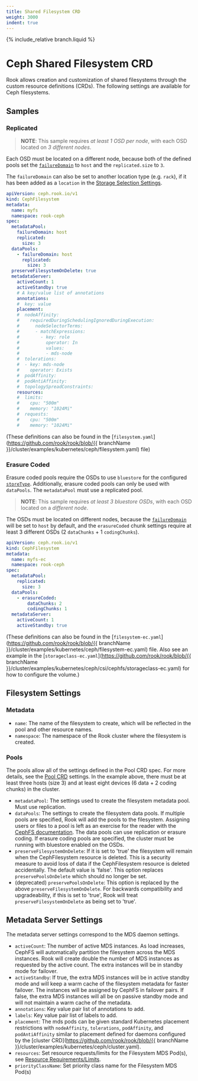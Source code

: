 ```yaml
---
title: Shared Filesystem CRD
weight: 3000
indent: true
---
```

{% include_relative branch.liquid %}

# Ceph Shared Filesystem CRD

Rook allows creation and customization of shared filesystems through the custom resource definitions (CRDs). The following settings are available for Ceph filesystems.

## Samples

### Replicated

> **NOTE**: This sample requires *at least 1 OSD per node*, with each OSD located on *3 different nodes*.

Each OSD must be located on a different node, because both of the defined pools set the [`failureDomain`](ceph-pool-crd.md#spec) to `host` and the `replicated.size` to `3`.

The `failureDomain` can also be set to another location type (e.g. `rack`), if it has been added as a `location` in the [Storage Selection Settings](ceph-cluster-crd.md#storage-selection-settings).

```yaml
apiVersion: ceph.rook.io/v1
kind: CephFilesystem
metadata:
  name: myfs
  namespace: rook-ceph
spec:
  metadataPool:
    failureDomain: host
    replicated:
      size: 3
  dataPools:
    - failureDomain: host
      replicated:
        size: 3
  preserveFilesystemOnDelete: true
  metadataServer:
    activeCount: 1
    activeStandby: true
    # A key/value list of annotations
    annotations:
    #  key: value
    placement:
    #  nodeAffinity:
    #    requiredDuringSchedulingIgnoredDuringExecution:
    #      nodeSelectorTerms:
    #      - matchExpressions:
    #        - key: role
    #          operator: In
    #          values:
    #          - mds-node
    #  tolerations:
    #  - key: mds-node
    #    operator: Exists
    #  podAffinity:
    #  podAntiAffinity:
    #  topologySpreadConstraints:
    resources:
    #  limits:
    #    cpu: "500m"
    #    memory: "1024Mi"
    #  requests:
    #    cpu: "500m"
    #    memory: "1024Mi"
```

(These definitions can also be found in the [`filesystem.yaml`](https://github.com/rook/rook/blob/{{ branchName }}/cluster/examples/kubernetes/ceph/filesystem.yaml) file)

### Erasure Coded

Erasure coded pools require the OSDs to use `bluestore` for the configured [`storeType`](ceph-cluster-crd.md#osd-configuration-settings). Additionally, erasure coded pools can only be used with `dataPools`. The `metadataPool` must use a replicated pool.

> **NOTE**: This sample requires *at least 3 bluestore OSDs*, with each OSD located on a *different node*.

The OSDs must be located on different nodes, because the [`failureDomain`](ceph-pool-crd.md#spec) will be set to `host` by default, and the `erasureCoded` chunk settings require at least 3 different OSDs (2 `dataChunks` + 1 `codingChunks`).

```yaml
apiVersion: ceph.rook.io/v1
kind: CephFilesystem
metadata:
  name: myfs-ec
  namespace: rook-ceph
spec:
  metadataPool:
    replicated:
      size: 3
  dataPools:
    - erasureCoded:
        dataChunks: 2
        codingChunks: 1
  metadataServer:
    activeCount: 1
    activeStandby: true
```

(These definitions can also be found in the [`filesystem-ec.yaml`](https://github.com/rook/rook/blob/{{ branchName }}/cluster/examples/kubernetes/ceph/filesystem-ec.yaml) file.
Also see an example in the [`storageclass-ec.yaml`](https://github.com/rook/rook/blob/{{ branchName }}/cluster/examples/kubernetes/ceph/csi/cephfs/storageclass-ec.yaml) for how to configure the volume.)

## Filesystem Settings

### Metadata

* `name`: The name of the filesystem to create, which will be reflected in the pool and other resource names.
* `namespace`: The namespace of the Rook cluster where the filesystem is created.

### Pools

The pools allow all of the settings defined in the Pool CRD spec. For more details, see the [Pool CRD](ceph-pool-crd.md) settings. In the example above, there must be at least three hosts (size 3) and at least eight devices (6 data + 2 coding chunks) in the cluster.

* `metadataPool`: The settings used to create the filesystem metadata pool. Must use replication.
* `dataPools`: The settings to create the filesystem data pools. If multiple pools are specified, Rook will add the pools to the filesystem. Assigning users or files to a pool is left as an exercise for the reader with the [CephFS documentation](http://docs.ceph.com/docs/master/cephfs/file-layouts/). The data pools can use replication or erasure coding. If erasure coding pools are specified, the cluster must be running with bluestore enabled on the OSDs.
* `preserveFilesystemOnDelete`: If it is set to 'true' the filesystem will remain when the
  CephFilesystem resource is deleted. This is a security measure to avoid loss of data if the
  CephFilesystem resource is deleted accidentally. The default value is 'false'. This option
  replaces `preservePoolsOnDelete` which should no longer be set.
* (deprecated) `preservePoolsOnDelete`: This option is replaced by the above
  `preserveFilesystemOnDelete`. For backwards compatibility and upgradeability, if this is set to
  'true', Rook will treat `preserveFilesystemOnDelete` as being set to 'true'.

## Metadata Server Settings

The metadata server settings correspond to the MDS daemon settings.

* `activeCount`: The number of active MDS instances. As load increases, CephFS will automatically partition the filesystem across the MDS instances. Rook will create double the number of MDS instances as requested by the active count. The extra instances will be in standby mode for failover.
* `activeStandby`: If true, the extra MDS instances will be in active standby mode and will keep a warm cache of the filesystem metadata for faster failover. The instances will be assigned by CephFS in failover pairs. If false, the extra MDS instances will all be on passive standby mode and will not maintain a warm cache of the metadata.
* `annotations`: Key value pair list of annotations to add.
* `labels`: Key value pair list of labels to add.
* `placement`: The mds pods can be given standard Kubernetes placement restrictions with `nodeAffinity`, `tolerations`, `podAffinity`, and `podAntiAffinity` similar to placement defined for daemons configured by the [cluster CRD](https://github.com/rook/rook/blob/{{ branchName }}/cluster/examples/kubernetes/ceph/cluster.yaml).
* `resources`: Set resource requests/limits for the Filesystem MDS Pod(s), see [Resource Requirements/Limits](ceph-cluster-crd.md#resource-requirementslimits).
* `priorityClassName`: Set priority class name for the Filesystem MDS Pod(s)
